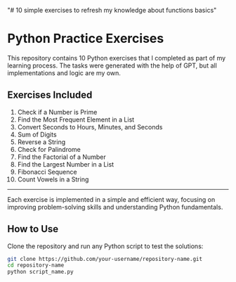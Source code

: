 "# 10 simple exercises to refresh my knowledge about functions basics"

# Python Practice Exercises  

This repository contains 10 Python exercises that I completed as part of my learning process. The tasks were generated with the help of GPT, but all implementations and logic are my own.  

## Exercises Included  
1. Check if a Number is Prime
2. Find the Most Frequent Element in a List
3. Convert Seconds to Hours, Minutes, and Seconds
4. Sum of Digits
5. Reverse a String
6. Check for Palindrome
7. Find the Factorial of a Number
8. Find the Largest Number in a List
9. Fibonacci Sequence
10. Count Vowels in a String
***
Each exercise is implemented in a simple and efficient way, focusing on improving problem-solving skills and understanding Python fundamentals.  

## How to Use  
Clone the repository and run any Python script to test the solutions:  
```sh
git clone https://github.com/your-username/repository-name.git
cd repository-name
python script_name.py
 

